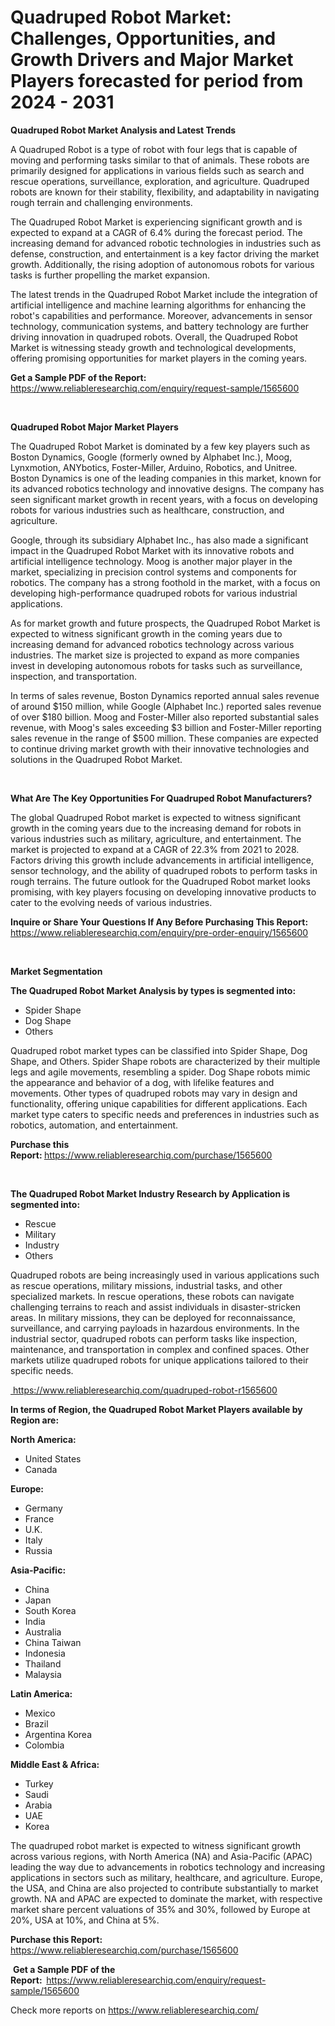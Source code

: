 <p><h1>Quadruped Robot Market: Challenges, Opportunities, and Growth Drivers and Major Market Players forecasted for period from 2024 - 2031</h1></p><p><strong>Quadruped Robot Market Analysis and Latest Trends</strong></p>
<p><p>A Quadruped Robot is a type of robot with four legs that is capable of moving and performing tasks similar to that of animals. These robots are primarily designed for applications in various fields such as search and rescue operations, surveillance, exploration, and agriculture. Quadruped robots are known for their stability, flexibility, and adaptability in navigating rough terrain and challenging environments.</p><p>The Quadruped Robot Market is experiencing significant growth and is expected to expand at a CAGR of 6.4% during the forecast period. The increasing demand for advanced robotic technologies in industries such as defense, construction, and entertainment is a key factor driving the market growth. Additionally, the rising adoption of autonomous robots for various tasks is further propelling the market expansion.</p><p>The latest trends in the Quadruped Robot Market include the integration of artificial intelligence and machine learning algorithms for enhancing the robot's capabilities and performance. Moreover, advancements in sensor technology, communication systems, and battery technology are further driving innovation in quadruped robots. Overall, the Quadruped Robot Market is witnessing steady growth and technological developments, offering promising opportunities for market players in the coming years.</p></p>
<p><strong>Get a Sample PDF of the Report:&nbsp;</strong> <a href="https://www.reliableresearchiq.com/enquiry/request-sample/1565600">https://www.reliableresearchiq.com/enquiry/request-sample/1565600</a></p>
<p>&nbsp;</p>
<p><strong>Quadruped Robot Major Market Players</strong></p>
<p><p>The Quadruped Robot Market is dominated by a few key players such as Boston Dynamics, Google (formerly owned by Alphabet Inc.), Moog, Lynxmotion, ANYbotics, Foster-Miller, Arduino, Robotics, and Unitree. Boston Dynamics is one of the leading companies in this market, known for its advanced robotics technology and innovative designs. The company has seen significant market growth in recent years, with a focus on developing robots for various industries such as healthcare, construction, and agriculture.</p><p>Google, through its subsidiary Alphabet Inc., has also made a significant impact in the Quadruped Robot Market with its innovative robots and artificial intelligence technology. Moog is another major player in the market, specializing in precision control systems and components for robotics. The company has a strong foothold in the market, with a focus on developing high-performance quadruped robots for various industrial applications.</p><p>As for market growth and future prospects, the Quadruped Robot Market is expected to witness significant growth in the coming years due to increasing demand for advanced robotics technology across various industries. The market size is projected to expand as more companies invest in developing autonomous robots for tasks such as surveillance, inspection, and transportation.</p><p>In terms of sales revenue, Boston Dynamics reported annual sales revenue of around $150 million, while Google (Alphabet Inc.) reported sales revenue of over $180 billion. Moog and Foster-Miller also reported substantial sales revenue, with Moog's sales exceeding $3 billion and Foster-Miller reporting sales revenue in the range of $500 million. These companies are expected to continue driving market growth with their innovative technologies and solutions in the Quadruped Robot Market.</p></p>
<p>&nbsp;</p>
<p><strong>What Are The Key Opportunities For Quadruped Robot Manufacturers?</strong></p>
<p><p>The global Quadruped Robot market is expected to witness significant growth in the coming years due to the increasing demand for robots in various industries such as military, agriculture, and entertainment. The market is projected to expand at a CAGR of 22.3% from 2021 to 2028. Factors driving this growth include advancements in artificial intelligence, sensor technology, and the ability of quadruped robots to perform tasks in rough terrains. The future outlook for the Quadruped Robot market looks promising, with key players focusing on developing innovative products to cater to the evolving needs of various industries.</p></p>
<p><strong>Inquire or Share Your Questions If Any Before Purchasing This Report:</strong> <a href="https://www.reliableresearchiq.com/enquiry/pre-order-enquiry/1565600">https://www.reliableresearchiq.com/enquiry/pre-order-enquiry/1565600</a></p>
<p>&nbsp;</p>
<p><strong>Market Segmentation</strong></p>
<p><strong>The Quadruped Robot Market Analysis by types is segmented into:</strong></p>
<p><ul><li>Spider Shape</li><li>Dog Shape</li><li>Others</li></ul></p>
<p><p>Quadruped robot market types can be classified into Spider Shape, Dog Shape, and Others. Spider Shape robots are characterized by their multiple legs and agile movements, resembling a spider. Dog Shape robots mimic the appearance and behavior of a dog, with lifelike features and movements. Other types of quadruped robots may vary in design and functionality, offering unique capabilities for different applications. Each market type caters to specific needs and preferences in industries such as robotics, automation, and entertainment.</p></p>
<p><strong>Purchase this Report:&nbsp;</strong><a href="https://www.reliableresearchiq.com/purchase/1565600">https://www.reliableresearchiq.com/purchase/1565600</a></p>
<p>&nbsp;</p>
<p><strong>The Quadruped Robot Market Industry Research by Application is segmented into:</strong></p>
<p><ul><li>Rescue</li><li>Military</li><li>Industry</li><li>Others</li></ul></p>
<p><p>Quadruped robots are being increasingly used in various applications such as rescue operations, military missions, industrial tasks, and other specialized markets. In rescue operations, these robots can navigate challenging terrains to reach and assist individuals in disaster-stricken areas. In military missions, they can be deployed for reconnaissance, surveillance, and carrying payloads in hazardous environments. In the industrial sector, quadruped robots can perform tasks like inspection, maintenance, and transportation in complex and confined spaces. Other markets utilize quadruped robots for unique applications tailored to their specific needs.</p></p>
<p><a href="https://www.reliableresearchiq.com/quadruped-robot-r1565600">&nbsp;https://www.reliableresearchiq.com/quadruped-robot-r1565600</a></p>
<p><strong>In terms of Region, the Quadruped Robot Market Players available by Region are:</strong></p>
<p>
    <p> <strong> North America: </strong>
        <ul>
            <li>United States</li>
            <li>Canada</li>
        </ul>
        </p> 
    <p> <strong> Europe: </strong>
        <ul>
            <li>Germany</li>
            <li>France</li>
            <li>U.K.</li>
            <li>Italy</li>
            <li>Russia</li>
        </ul>
        </p> 
    <p> <strong> Asia-Pacific: </strong>
        <ul>
            <li>China</li>
            <li>Japan</li>
            <li>South Korea</li>
            <li>India</li>
            <li>Australia</li>
            <li>China Taiwan</li>
            <li>Indonesia</li>
            <li>Thailand</li>
            <li>Malaysia</li>
        </ul>
        </p> 
    <p> <strong> Latin America: </strong>
        <ul>
            <li>Mexico</li>
            <li>Brazil</li>
            <li>Argentina Korea</li>
            <li>Colombia</li>
        </ul>
        </p> 
    <p> <strong> Middle East & Africa: </strong>
        <ul>
            <li>Turkey</li>
            <li>Saudi</li>
            <li>Arabia</li>
            <li>UAE</li>
            <li>Korea</li>
        </ul>
    </p>
    </p>
<p><p>The quadruped robot market is expected to witness significant growth across various regions, with North America (NA) and Asia-Pacific (APAC) leading the way due to advancements in robotics technology and increasing applications in sectors such as military, healthcare, and agriculture. Europe, the USA, and China are also projected to contribute substantially to market growth. NA and APAC are expected to dominate the market, with respective market share percent valuations of 35% and 30%, followed by Europe at 20%, USA at 10%, and China at 5%.</p></p>
<p><strong>Purchase this Report: </strong><a href="https://www.reliableresearchiq.com/purchase/1565600">https://www.reliableresearchiq.com/purchase/1565600</a></p>
<p>&nbsp;<strong>Get a Sample PDF of the Report:&nbsp;&nbsp;</strong><a href="https://www.reliableresearchiq.com/enquiry/request-sample/1565600">https://www.reliableresearchiq.com/enquiry/request-sample/1565600</a></p>
<p><strong></strong></p>
<p>Check more reports on <a href="https://www.reliableresearchiq.com/">https://www.reliableresearchiq.com/</a></p>